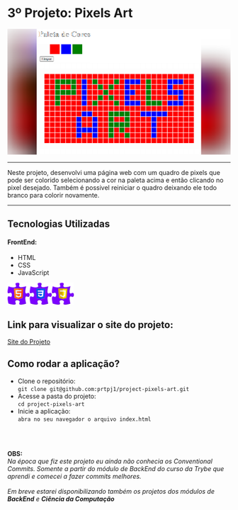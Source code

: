 # 3º Projeto: Pixels Art
<p align="center">
<img src="https://github.com/prtpj1/project-pixels-art/blob/main/PixelsPanel.png" alt="Header" />
</p>
<hr/>

Neste projeto, desenvolvi uma página web com um quadro de pixels que pode ser colorido selecionando a cor na paleta acima e então clicando no pixel desejado.
Também é possivel reiniciar o quadro deixando ele todo branco para colorir novamente.
<br>
<hr/>

## Tecnologias Utilizadas

#### FrontEnd:

* HTML
* CSS
* JavaScript

<img src="https://github.com/prtpj1/prtpj1/blob/main/Github%20Imgs/html2.png" width="50" height="50" alt="HTML" /><img src="https://github.com/prtpj1/prtpj1/blob/main/Github%20Imgs/CSS2.png" width="50" height="50" alt="CSS" /><img src="https://github.com/prtpj1/prtpj1/blob/main/Github%20Imgs/JavaScript2.png" width="50" height="50" alt="CSS" />


## Link para visualizar o site do projeto:

[Site do Projeto](https://prtpj1.github.io/project-pixels-art/)

## Como rodar a aplicação?
- Clone o repositório: <br>
`git clone git@github.com:prtpj1/project-pixels-art.git` 
- Acesse a pasta do projeto: <br>
`cd project-pixels-art`
- Inicie a aplicação: <br>
`abra no seu navegador o arquivo index.html` 
</br>
</br>

**OBS:**
</br>
*Na época que fiz este projeto eu ainda não conhecia os Conventional Commits. Somente a partir do módulo de BackEnd do curso da Trybe que aprendi e comecei a fazer commits melhores.
</br>
</br>
Em breve estarei disponibilizando também os projetos dos módulos de **BackEnd** e **Ciência da Computação***
